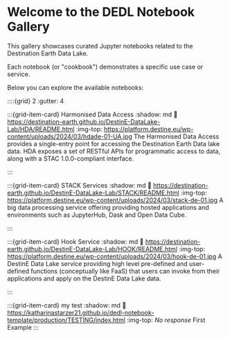 # Welcome to the DEDL Notebook Gallery

This gallery showcases curated Jupyter notebooks related to the Destination Earth Data Lake.

Each notebook (or "cookbook") demonstrates a specific use case or service.

Below you can explore the available notebooks:




::::{grid} 2
:gutter: 4

:::{grid-item-card} Harmonised Data Access
:shadow: md
:link: https://destination-earth.github.io/DestinE-DataLake-Lab/HDA/README.html
:img-top: https://platform.destine.eu/wp-content/uploads/2024/03/hdade-01-UA.jpg
The Harmonised Data Access provides a single-entry point for accessing 
the Destination Earth Data lake data. HDA exposes a set of RESTful APIs 
for programmatic access to data, along with a STAC 1.0.0-compliant interface.

:::


:::{grid-item-card} STACK Services
:shadow: md
:link: https://destination-earth.github.io/DestinE-DataLake-Lab/STACK/README.html
:img-top: https://platform.destine.eu/wp-content/uploads/2024/03/stack-de-01.jpg
A big data processing service offering providing hosted applications and environments 
such as JupyterHub, Dask and Open Data Cube.

:::


:::{grid-item-card} Hook Service
:shadow: md
:link: https://destination-earth.github.io/DestinE-DataLake-Lab/HOOK/README.html
:img-top: https://platform.destine.eu/wp-content/uploads/2024/03/hook-de-01.jpg
A DestinE Data Lake service providing high level pre-defined and user-defined 
functions (conceptually like FaaS) that users can invoke from their applications 
and apply on the DestinE Data Lake data.

:::

<!-- AUTO-COOKBOOKS-START -->
:::{grid-item-card} my test
:shadow: md
:link: https://katharinastarzer21.github.io/dedl-notebook-template/production/TESTING/index.html
:img-top: _No response_
First Example
:::

<!-- AUTO-COOKBOOKS-END -->